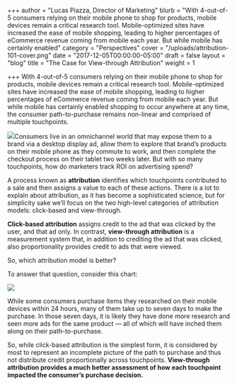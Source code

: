 +++
author = "Lucas Piazza, Director of Marketing"
blurb = "With 4-out-of-5 consumers relying on their mobile phone to shop for products, mobile devices remain a critical research tool. Mobile-optimized sites have increased the ease of mobile shopping, leading to higher percentages of eCommerce revenue coming from mobile each year. But while mobile has certainly enabled"
category = "Perspectives"
cover = "/uploads/attribution-101-cover.png"
date = "2017-12-05T00:00:00-05:00"
draft = false
layout = "blog"
title = "The Case for View-through Attribution"
weight = 1

+++
With 4-out-of-5 consumers relying on their mobile phone to shop for products, mobile devices remain a critical research tool. Mobile-optimized sites have increased the ease of mobile shopping, leading to higher percentages of eCommerce revenue coming from mobile each year. But while mobile has certainly enabled shopping to occur anywhere at any time, the consumer path-to-purchase remains non-linear and comprised of multiple touchpoints.

![](/uploads/attribution-101.png)Consumers live in an omnichannel world that may expose them to a brand via a desktop display ad, allow them to explore that brand’s products on their mobile phone as they commute to work, and then complete the checkout process on their tablet two weeks later. But with so many touchpoints, how do marketers track ROI on advertising spend?

A process known as **attribution** identifies which touchpoints contributed to a sale and then assigns a value to each of these actions. There is a lot to explain about attribution, as it has become a sophisticated science, but for simplicity sake we’ll focus on the two high-level categories of attribution models: click-based and view-through.

**Click-based attribution** assigns credit to the ad that was clicked by the user, and that ad only. In contrast, **view-through attribution** is a measurement system that, in addition to crediting the ad that was clicked, also proportionality provides credit to ads that were viewed.

So, which attribution model is better?

To answer that question, consider this chart:

![](/uploads/emarketer-attibution-chart.png)

While some consumers purchase items they researched on their mobile devices within 24 hours, many of them take up to seven days to make the purchase. In those seven days, it is likely they have done more research and seen more ads for the same product — all of which will have inched them along on their path-to-purchase.

So, while click-based attribution is the simplest form, it is considered by most to represent an incomplete picture of the path to purchase and thus not distribute credit proportionally across touchpoints. **View-through attribution provides a much better assessment of how each touchpoint impacted the consumer’s purchase decision.**